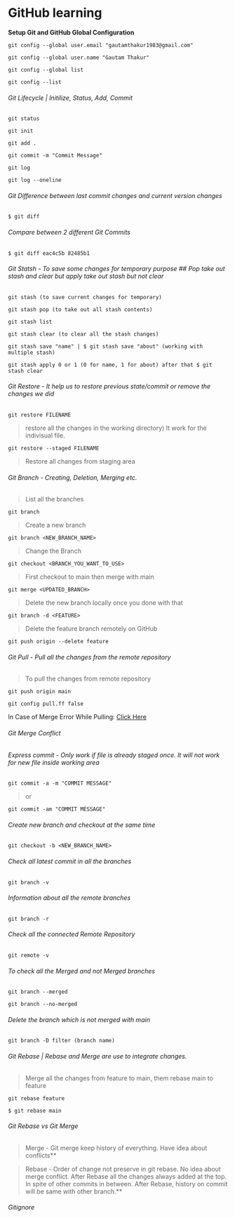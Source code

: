 # GitHub learning

**Setup Git and GitHub Global Configuration**
```
git config --global user.email "gautamthakur1983@gmail.com"
```
```
git config --global user.name "Gautam Thakur"
```
```
git config --global list
```
```
git config --list
```

######  Git Lifecycle | Initilize, Status, Add, Commit ###### 
```
git status
```
```
git init
```
```
git add .
```
```
git commit -m "Commit Message"
```
```
git log
```
```
git log --oneline
```

######  Git Difference between last commit changes and current version changes ###### 
```
$ git diff
```

######  Compare between 2 different Git Commits ###### 
```
$ git diff eac4c5b 82485b1
```

###### Git Statsh - To save some changes for temporary purpose ## Pop take out stash and clear but apply take out stash but not clear ###### 
```
git stash (to save current changes for temporary)
```
```
git stash pop (to take out all stash contents)
```
```
git stash list
```
```
git stash clear (to clear all the stash changes)
```
```
git stash save "name" | $ git stash save "about" (working with multiple stash)
```
```
git stash apply 0 or 1 (0 for name, 1 for about) after that $ git stash clear
```

######  Git Restore - It help us to restore previous state/commit or remove the changes we did ###### 
```
git restore FILENAME
```
>restore all the changes in the working directory) It work for the indivisual file.

```
git restore --staged FILENAME
```
>Restore all changes from staging area

###### Git Branch - Creating, Deletion, Merging etc. ###### 
>List all the branches
```
git branch
```
>Create a new branch
```
git branch <NEW_BRANCH_NAME>
```
>Change the Branch
```
git checkout <BRANCH_YOU_WANT_TO_USE>
```
>First checkout to main then merge with main
```
git merge <UPDATED_BRANCH>
```
>Delete the new branch locally once you done with that
```
git branch -d <FEATURE> 
```
>Delete the feature branch remotely on GitHub
```
git push origin --delete feature 
```

######  Git Pull - Pull all the changes from the remote repository ###### 
> To pull the changes from remote repository
```
git push origin main
```
```
git config pull.ff false
``` 
In Case of Merge Error While Pulling: [Click Here](https://stackoverflow.com/questions/62653114/how-can-i-deal-with-this-git-warning-pulling-without-specifying-how-to-reconci)

###### Git Merge Conflict ###### 


###### Express commit - Only work if file is already staged once. It will not work for new file inside working area ######
```
git commit -a -m "COMMIT MESSAGE"
```
>or
``` 
git commit -am "COMMIT MESSAGE"
```

###### Create new branch and checkout at the same time ###### 
```
git checkout -b <NEW_BRANCH_NAME>
```

###### Check all latest commit in all the branches ###### 
```
git branch -v
```

###### Information about all the remote branches ###### 
```
git branch -r
```

###### Check all the connected Remote Repository ###### 
```
git remote -v
```

###### To check all the Merged and not Merged branches ###### 
```
git branch --merged
```
```
git branch --no-merged
```

###### Delete the branch which is not merged with main ###### 
```
git branch -D filter (branch name)
```

###### Git Rebase | Rebase and Merge are use to integrate changes. ###### 
>Merge all the changes from feature to main, them rebase main to feature
```
git rebase feature 
```
```
$ git rebase main
```

###### Git Rebase vs Git Merge ###### 
>Merge - Git merge keep history of everything. Have idea about conflicts**

>Rebase - Order of change not preserve in git rebase. No idea about merge conflict. After Rebase all the changes always added at the top. In spite of other commits in between. After Rebase, history on commit will be same with other branch.**

###### Gitignore ###### 
